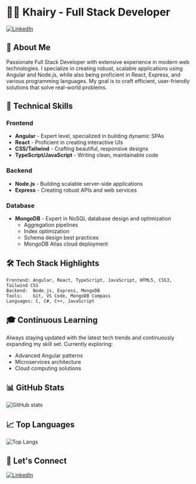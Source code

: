 # 👨‍💻 Khairy - Full Stack Developer

[![LinkedIn](https://img.shields.io/badge/LinkedIn-Connect-blue)](https://www.linkedin.com/in/keroloskhairyyy/)

## 🚀 About Me

Passionate Full Stack Developer with extensive experience in modern web technologies. I specialize in creating robust, scalable applications using Angular and Node.js, while also being proficient in React, Express, and various programming languages. My goal is to craft efficient, user-friendly solutions that solve real-world problems.

## 💼 Technical Skills

### Frontend
- **Angular** - Expert level, specialized in building dynamic SPAs
- **React** - Proficient in creating interactive UIs
- **CSS/Tailwind** - Crafting beautiful, responsive designs
- **TypeScript/JavaScript** - Writing clean, maintainable code

### Backend
- **Node.js** - Building scalable server-side applications
- **Express** - Creating robust APIs and web services

### Database
- **MongoDB** - Expert in NoSQL database design and optimization
  - Aggregation pipelines
  - Index optimization
  - Schema design best practices
  - MongoDB Atlas cloud deployment

## 🛠️ Tech Stack Highlights

```
Frontend: Angular, React, TypeScript, JavaScript, HTML5, CSS3, Tailwind CSS
Backend:  Node.js, Express, MongoDB
Tools:    Git, VS Code, MongoDB Compass
Languages: C, C#, C++, JavaScript
```

## 🎓 Continuous Learning

Always staying updated with the latest tech trends and continuously expanding my skill set. Currently exploring:
- Advanced Angular patterns
- Microservices architecture
- Cloud computing solutions

## 📊 GitHub Stats

![GitHub stats](https://github-readme-stats.vercel.app/api?username=Khairyyyy&show_icons=true&theme=radical)

## 📈 Top Languages

![Top Langs](https://github-readme-stats.vercel.app/api/top-langs/?username=Khairyyyy&layout=compact&theme=radical)

## 🤝 Let's Connect

[![LinkedIn](https://img.shields.io/badge/LinkedIn-0077B5?style=for-the-badge&logo=linkedin&logoColor=white)](https://www.linkedin.com/in/keroloskhairyyy/)
